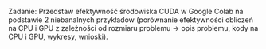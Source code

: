 Zadanie: Przedstaw efektywność środowiska CUDA w Google Colab na podstawie 2 niebanalnych przykładów (porównanie efektywności obliczeń na CPU i GPU z zależności od rozmiaru problemu -> opis problemu, kody na CPU i GPU, wykresy, wnioski).
